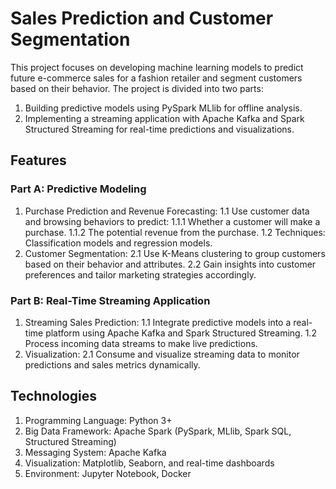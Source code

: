 # Sales Prediction and Customer Segmentation
This project focuses on developing machine learning models to predict future e-commerce sales for a fashion retailer and segment customers based on their behavior. The project is divided into two parts:

1. Building predictive models using PySpark MLlib for offline analysis.
2. Implementing a streaming application with Apache Kafka and Spark Structured Streaming for real-time predictions and visualizations.

## Features
### Part A: Predictive Modeling
1. Purchase Prediction and Revenue Forecasting:
1.1 Use customer data and browsing behaviors to predict:
1.1.1 Whether a customer will make a purchase.
1.1.2 The potential revenue from the purchase.
1.2 Techniques: Classification models and regression models.
2. Customer Segmentation:
2.1 Use K-Means clustering to group customers based on their behavior and attributes.
2.2 Gain insights into customer preferences and tailor marketing strategies accordingly.

### Part B: Real-Time Streaming Application
1. Streaming Sales Prediction:
1.1 Integrate predictive models into a real-time platform using Apache Kafka and Spark Structured Streaming.
1.2 Process incoming data streams to make live predictions.
2. Visualization:
2.1 Consume and visualize streaming data to monitor predictions and sales metrics dynamically.

## Technologies

1. Programming Language: Python 3+
2. Big Data Framework: Apache Spark (PySpark, MLlib, Spark SQL, Structured Streaming)
3. Messaging System: Apache Kafka
4. Visualization: Matplotlib, Seaborn, and real-time dashboards
5. Environment: Jupyter Notebook, Docker
